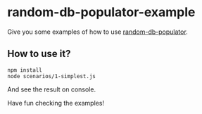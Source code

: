 # random-db-populator-example

Give you some examples of how to use [random-db-populator](https://www.npmjs.com/package/random-db-populator).

## How to use it?

```
npm install
node scenarios/1-simplest.js
```
And see the result on console.

Have fun checking the examples!